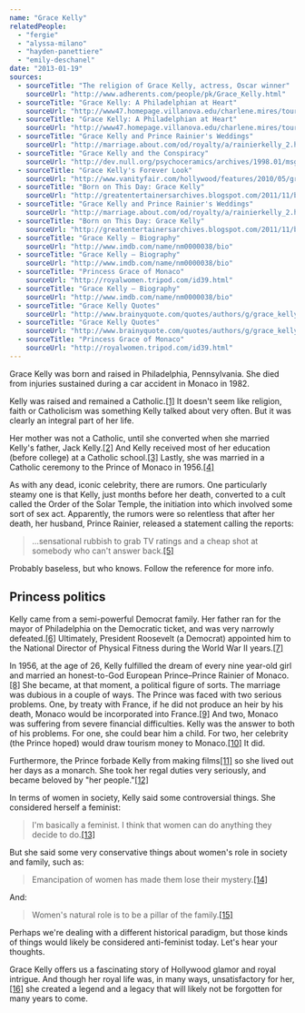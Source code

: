 ```yaml
---
name: "Grace Kelly"
relatedPeople:
  - "fergie"
  - "alyssa-milano"
  - "hayden-panettiere"
  - "emily-deschanel"
date: "2013-01-19"
sources:
  - sourceTitle: "The religion of Grace Kelly, actress, Oscar winner"
    sourceUrl: "http://www.adherents.com/people/pk/Grace_Kelly.html"
  - sourceTitle: "Grace Kelly: A Philadelphian at Heart"
    sourceUrl: "http://www47.homepage.villanova.edu/charlene.mires/tours/kelly.htm"
  - sourceTitle: "Grace Kelly: A Philadelphian at Heart"
    sourceUrl: "http://www47.homepage.villanova.edu/charlene.mires/tours/kelly.htm"
  - sourceTitle: "Grace Kelly and Prince Rainier's Weddings"
    sourceUrl: "http://marriage.about.com/od/royalty/a/rainierkelly_2.htm"
  - sourceTitle: "Grace Kelly and the Conspiracy"
    sourceUrl: "http://dev.null.org/psychoceramics/archives/1998.01/msg00027.html"
  - sourceTitle: "Grace Kelly's Forever Look"
    sourceUrl: "http://www.vanityfair.com/hollywood/features/2010/05/grace-kelly-201005"
  - sourceTitle: "Born on This Day: Grace Kelly"
    sourceUrl: "http://greatentertainersarchives.blogspot.com/2011/11/born-on-this-day-grace-kelly.html"
  - sourceTitle: "Grace Kelly and Prince Rainier's Weddings"
    sourceUrl: "http://marriage.about.com/od/royalty/a/rainierkelly_2.htm"
  - sourceTitle: "Born on This Day: Grace Kelly"
    sourceUrl: "http://greatentertainersarchives.blogspot.com/2011/11/born-on-this-day-grace-kelly.html"
  - sourceTitle: "Grace Kelly – Biography"
    sourceUrl: "http://www.imdb.com/name/nm0000038/bio"
  - sourceTitle: "Grace Kelly – Biography"
    sourceUrl: "http://www.imdb.com/name/nm0000038/bio"
  - sourceTitle: "Princess Grace of Monaco"
    sourceUrl: "http://royalwomen.tripod.com/id39.html"
  - sourceTitle: "Grace Kelly – Biography"
    sourceUrl: "http://www.imdb.com/name/nm0000038/bio"
  - sourceTitle: "Grace Kelly Quotes"
    sourceUrl: "http://www.brainyquote.com/quotes/authors/g/grace_kelly.html"
  - sourceTitle: "Grace Kelly Quotes"
    sourceUrl: "http://www.brainyquote.com/quotes/authors/g/grace_kelly.html"
  - sourceTitle: "Princess Grace of Monaco"
    sourceUrl: "http://royalwomen.tripod.com/id39.html"
---
```


Grace Kelly was born and raised in Philadelphia, Pennsylvania. She died from injuries sustained during a car accident in Monaco in 1982.

Kelly was raised and remained a Catholic.<a class="source-citation" href="http://www.adherents.com/people/pk/Grace_Kelly.html" title="The religion of Grace Kelly, actress, Oscar winner">[1]</a> It doesn't seem like religion, faith or Catholicism was something Kelly talked about very often. But it was clearly an integral part of her life.

Her mother was not a Catholic, until she converted when she married Kelly's father, Jack Kelly.<a class="source-citation" href="http://www47.homepage.villanova.edu/charlene.mires/tours/kelly.htm" title="Grace Kelly: A Philadelphian at Heart">[2]</a> And Kelly received most of her education (before college) at a Catholic school.<a class="source-citation" href="http://www47.homepage.villanova.edu/charlene.mires/tours/kelly.htm" title="Grace Kelly: A Philadelphian at Heart">[3]</a> Lastly, she was married in a Catholic ceremony to the Prince of Monaco in 1956.<a class="source-citation" href="http://marriage.about.com/od/royalty/a/rainierkelly_2.htm" title="Grace Kelly and Prince Rainier&apos;s Weddings">[4]</a>

As with any dead, iconic celebrity, there are rumors. One particularly steamy one is that Kelly, just months before her death, converted to a cult called the Order of the Solar Temple, the initiation into which involved some sort of sex act. Apparently, the rumors were so relentless that after her death, her husband, Prince Rainier, released a statement calling the reports:

>…sensational rubbish to grab TV ratings and a cheap shot at somebody who can't answer back.<a class="source-citation" href="http://dev.null.org/psychoceramics/archives/1998.01/msg00027.html" title="Grace Kelly and the Conspiracy">[5]</a>

Probably baseless, but who knows. Follow the reference for more info.


## Princess politics

Kelly came from a semi-powerful Democrat family. Her father ran for the mayor of Philadelphia on the Democratic ticket, and was very narrowly defeated.<a class="source-citation" href="http://www.vanityfair.com/hollywood/features/2010/05/grace-kelly-201005" title="Grace Kelly&apos;s Forever Look">[6]</a> Ultimately, President Roosevelt (a Democrat) appointed him to the National Director of Physical Fitness during the World War II years.<a class="source-citation" href="http://greatentertainersarchives.blogspot.com/2011/11/born-on-this-day-grace-kelly.html" title="Born on This Day: Grace Kelly">[7]</a>

In 1956, at the age of 26, Kelly fulfilled the dream of every nine year-old girl and married an honest-to-God European Prince–Prince Rainier of Monaco.<a class="source-citation" href="http://marriage.about.com/od/royalty/a/rainierkelly_2.htm" title="Grace Kelly and Prince Rainier&apos;s Weddings">[8]</a> She became, at that moment, a political figure of sorts. The marriage was dubious in a couple of ways. The Prince was faced with two serious problems. One, by treaty with France, if he did not produce an heir by his death, Monaco would be incorporated into France.<a class="source-citation" href="http://greatentertainersarchives.blogspot.com/2011/11/born-on-this-day-grace-kelly.html" title="Born on This Day: Grace Kelly">[9]</a> And two, Monaco was suffering from severe financial difficulties. Kelly was the answer to both of his problems. For one, she could bear him a child. For two, her celebrity (the Prince hoped) would draw tourism money to Monaco.<a class="source-citation" href="http://www.imdb.com/name/nm0000038/bio" title="Grace Kelly – Biography">[10]</a> It did.

Furthermore, the Prince forbade Kelly from making films<a class="source-citation" href="http://www.imdb.com/name/nm0000038/bio" title="Grace Kelly – Biography">[11]</a> so she lived out her days as a monarch. She took her regal duties very seriously, and became beloved by "her people."<a class="source-citation" href="http://royalwomen.tripod.com/id39.html" title="Princess Grace of Monaco">[12]</a>

In terms of women in society, Kelly said some controversial things. She considered herself a feminist:

>I'm basically a feminist. I think that women can do anything they decide to do.<a class="source-citation" href="http://www.imdb.com/name/nm0000038/bio" title="Grace Kelly – Biography">[13]</a>

But she said some very conservative things about women's role in society and family, such as:

>Emancipation of women has made them lose their mystery.<a class="source-citation" href="http://www.brainyquote.com/quotes/authors/g/grace_kelly.html" title="Grace Kelly Quotes">[14]</a>

And:

>Women's natural role is to be a pillar of the family.<a class="source-citation" href="http://www.brainyquote.com/quotes/authors/g/grace_kelly.html" title="Grace Kelly Quotes">[15]</a>

Perhaps we're dealing with a different historical paradigm, but those kinds of things would likely be considered anti-feminist today. Let's hear your thoughts.

Grace Kelly offers us a fascinating story of Hollywood glamor and royal intrigue. And though her royal life was, in many ways, unsatisfactory for her,<a class="source-citation" href="http://royalwomen.tripod.com/id39.html" title="Princess Grace of Monaco">[16]</a> she created a legend and a legacy that will likely not be forgotten for many years to come.